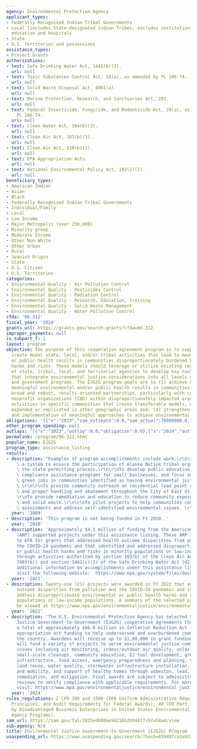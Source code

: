 ```yaml
---
agency: Environmental Protection Agency
applicant_types:
- Federally Recognized Indian Tribal Governments
- Local (includes State-designated Indian Tribes, excludes institutions of higher
  education and hospitals
- State
- U.S. Territories and possessions
assistance_types:
- Project Grants
authorizations:
- text: Safe Drinking Water Act, 1442(b)(3).
  url: null
- text: Toxic Substances Control Act, 10(a), as amended by PL 106-74.
  url: null
- text: Solid Waste Disposal Act, 8001(a).
  url: null
- text: Marine Protection, Research, and Sanctuaries Act, 203.
  url: null
- text: Federal Insecticide, Fungicide, and Rodenticide Act, 20(a), as amended by
    PL 106-74.
  url: null
- text: Clean Water Act, 104(b)(3).
  url: null
- text: Clean Air Act, 103(b)(3).
  url: null
- text: Clean Air Act, 138(b)(2).
  url: null
- text: EPA Appropriation Acts.
  url: null
- text: National Environmental Policy Act, 102(2)(I).
  url: null
beneficiary_types:
- American Indian
- Asian
- Black
- Federally Recognized Indian Tribal Governments
- Individual/Family
- Local
- Low Income
- Major Metropolis (over 250,000)
- Minority group
- Moderate Income
- Other Non-White
- Other Urban
- Rural
- Spanish Origin
- State
- U.S. Citizen
- U.S. Territories
categories:
- Environmental Quality - Air Pollution Control
- Environmental Quality - Pesticides Control
- Environmental Quality - Radiation Control
- Environmental Quality - Research, Education, Training
- Environmental Quality - Solid Waste Management
- Environmental Quality - Water Pollution Control
cfda: '66.312'
fiscal_year: '2024'
grants_url: https://grants.gov/search-grants?cfda=66.312
improper_payments: null
is_subpart_f: 1
layout: program
objective: The purpose of this cooperative agreement program is to support and/or
  create model state, local, and/or tribal activities that lead to measurable environmental
  or public health results in communities disproportionately burdened by environmental
  harms and risks. These models should leverage or utilize existing resources or assets
  of state, tribal, local, and territorial agencies to develop key tools and processes
  that integrate environmental justice considerations into all levels of government
  and government programs. The EJG2G program goals are to (1) achieve measurable and
  meaningful environmental and/or public health results in communities; (2) build
  broad and robust, results-oriented partnerships, particularly with community-based
  nonprofit organizations (CBO) within disproportionately impacted areas; (3) pilot
  activities in specific communities that create transferable models, which can be
  expanded or replicated in other geographic areas and; (4) strengthen the development
  and implementation of meaningful approaches to achieve environmental justice.
obligations: '[{"x":"2023","sam_estimate":0.0,"sam_actual":70000000.0,"usa_spending_actual":0.0},{"x":"2024","sam_estimate":0.0,"sam_actual":81491078.0,"usa_spending_actual":81491078.0},{"x":"2025","sam_estimate":0.0,"sam_actual":11759999.0,"usa_spending_actual":7100000.0}]'
other_program_spending: null
outlays: '[{"x":"2023","outlay":0.0,"obligation":0.0},{"x":"2024","outlay":4577223.21,"obligation":81491078.0},{"x":"2025","outlay":0.0,"obligation":7100000.0}]'
permalink: /program/66.312.html
popular_name: EJG2G
program_type: assistance_listing
results:
- description: "Examples of program accomplishments include work:\r\n\r\nTo develop\
    \ a system to ensure the participation of Alaska Native tribal organizations in\
    \ the state permitting process.\r\n\r\nTo develop public education programs, create\
    \ compliance assistance programs for small businesses, and focus on generating\
    \ green jobs in communities identified as having environmental justice concerns.\
    \ \r\n\r\nTo provide community outreach on residential lead paint contamination\
    \ and proper handling and abatement throughout the City of East St. Louis.\r\n\
    \r\nTo provide remediation and education to reduce community exposure to air pollution\
    \ and solid waste.\r\n\r\nTo pilot projects to help communities conduct environmental\
    \ assessments and address self-identified environmental issues. \r\n"
  year: '2009'
- description: 'This program is not being funded in FY 2010. '
  year: '2010'
- description: 'Approximately $4.1 million of funding from the American Rescue Plan
    (ARP) supported projects under this assistance listing. These ARP funds were appropriated
    to EPA for grants that addressed health outcome disparities from pollution and
    the COVID–19 pandemic and that identified and addressed disproportionate environmental
    or public health harms and risks in minority populations or low-income populations
    through activities authorized by section 103(b) of the Clean Air Act (42 U.S.C.
    7403(b)) and section 1442(c)(3) of the Safe Drinking Water Act (42 U.S.C. 300j–1(c)).  For
    additional information on accomplishments under this assistance listing, please
    visit the following website:  https://www.epa.gov/system/files/documents/2022-05/2021%20SEJCA%20Selections%20Project%20Descriptions.pdf.'
  year: '2021'
- description: Twenty-one (21) projects were awarded in FY 2022 that address health
    outcome disparities from pollution and the COVID–19 pandemic and identify and
    address disproportionate environmental or public health harms and risks in minority
    populations or low-income populations. A summary of the selected projects can
    be viewed at https://www.epa.gov/environmentaljustice/environmental-justice-grants#year.
  year: '2022'
- description: 'The U.S. Environmental Protection Agency has selected 96 Environmental
    Justice Government-to-Government (EJG2G) cooperative agreements that will receive
    a total of approximately $86.8 million in Inflation Reduction Act (IRA) and annual
    appropriation act funding to help underserved and overburdened communities across
    the country. Awardees will receive up to $1,00,000 in grant funding. EJG2G grants
    will fund a variety of projects to serve environmental justice communities and
    issues including air monitoring, indoor/outdoor air quality, solar panel installation,
    small-scale cleanups, community education, EJ tool development, green jobs and
    infrastructure, food access, emergency preparedness and planning, toxics exposure,
    land reuse, water quality, stormwater infrastructure installation, equitable transportation
    and mobility, and support of healthy homes through asbestos, lead, and radon testing,
    remediation, and mitigation. Final awards are subject to administrative and legal
    reviews to verify compliance with applicable requirements. For more information,
    visit: https://www.epa.gov/environmentaljustice/environmental-justice-government-government-program.'
  year: '2024'
rules_regulations: 2 CFR 200 and 1500 (EPA Uniform Administrative Requirements, Cost
  Principles, and Audit Requirements for Federal Awards); 40 CFR Part 33 (Participation
  by Disadvantaged Business Enterprises in United States Environmental Protection
  Agency Programs).
sam_url: https://sam.gov/fal/2025ed680ae94216b2694677c97a58a4/view
sub-agency: N/A
title: Environmental Justice Government-to-Government (EJG2G) Program
usaspending_url: https://www.usaspending.gov/search/?hash=65948fca3a93116224867cb0077547c5
---
```

